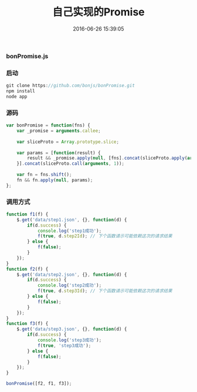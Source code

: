 ﻿---
title: 自己实现的Promise
date: 2016-06-26 15:39:05
tags: [原创,promise]
---

### bonPromise.js

### 启动
~~~ javascript
git clone https://github.com/bonjs/bonPromise.git
npm install
node app
~~~

### 源码

~~~ javascript
var bonPromise = function(fns) {
	var _promise = arguments.callee;
	
	var sliceProto = Array.prototype.slice;
	
	var params = [function(result) {
		result && _promise.apply(null, [fns].concat(sliceProto.apply(arguments)));
	}].concat(sliceProto.call(arguments, 1));
	
	var fn = fns.shift();
	fn && fn.apply(null, params);
};

~~~

### 调用方式
~~~ javascript
function f1(f) {
	$.get('data/step1.json', {}, function(d) {
		if(d.success) {
			console.log('step1成功');
			f(true, d.step2Id);	// 下个函数请示可能依赖这次的请求结果
		} else {
			f(false);
		}
	});
}
function f2(f) {
	$.get('data/step2.json', {}, function(d) {
		if(d.success) {
			console.log('step2成功');
			f(true, d.step3Id);	// 下个函数请示可能依赖这次的请求结果
		} else {
			f(false);
		}
	});
}
function f3(f) {
	$.get('data/step3.json', {}, function(d) {
		if(d.success) {
			console.log('step3成功');
			f(true, 'step3成功');
		} else {
			f(false);
		}
	});
}

bonPromise([f2, f1, f3]);
~~~


